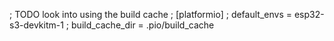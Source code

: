 ; TODO look into using the build cache
; [platformio]
; default_envs =  esp32-s3-devkitm-1
; build_cache_dir = .pio/build_cache
